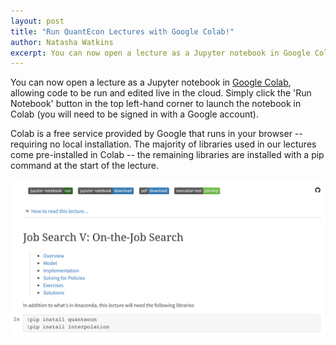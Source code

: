 ```yaml
---
layout: post
title: "Run QuantEcon Lectures with Google Colab!"
author: Natasha Watkins
excerpt: You can now open a lecture as a Jupyter notebook in Google Colab, allowing code to be run and edited live in the cloud. 
---
```


You can now open a lecture as a Jupyter notebook in [Google Colab](https://colab.research.google.com/), allowing code to be run and edited live in the cloud. Simply click the 'Run Notebook' button in the top left-hand corner to launch the notebook in Colab (you will need to be signed in with a Google account).

Colab is a free service provided by Google that runs in your browser -- requiring no local installation. The majority of libraries used in our lectures come pre-installed in Colab -- the remaining libraries are installed with a pip command at the start of the lecture.

![Screenshot of lecture notebook](/assets/screenshot_1.png)